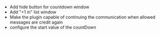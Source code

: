 * Add hide button for countdown window
* Add "+1 in" list window
* Make the plugin capable of continuing the communication when allowed messages are credit again
* configure the start value of the countDown
